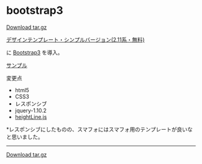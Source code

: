 bootstrap3
====

<a href="https://github.com/noboo/test/archive/master.tar.gz"
                 class="minibutton sidebar-button"
                 title="Download this repository as a tar.gz file"
                 rel="nofollow">
                <span class="octicon octicon-cloud-download"></span>
                Download tar.gz
              </a>
              
              
<a href="http://www.ec-cube.net/products/detail.php?product_id=182" target="_blank">デザインテンプレート・シンプルバージョン(2.11系・無料)</a>

に
<a href="http://getbootstrap.com/" target="_blank">Bootstrap3</a>
を導入。


<a href="http://sample.dizitalbass.com/cube/" target="_blank">サンプル</a>

変更点
<ul>
<li>html5
<li>CSS3
<li>レスポンシブ
<li>jquery-1.10.2
<li><a href="https://github.com/to-r/jquery.heightLine.js">heightLine.js</a>
</ul>

*レスポンシブにしたものの、スマフォにはスマフォ用のテンプレートが良いなと思いました。


<hr />
<a href="https://github.com/noboo/test/archive/master.tar.gz"
                 class="minibutton sidebar-button"
                 title="Download this repository as a tar.gz file"
                 rel="nofollow">
                <span class="octicon octicon-cloud-download"></span>
                Download tar.gz
              </a>

